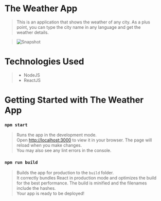 # The Weather App
> This is an application that shows the weather of any city. 
As a plus point, you can type the city name in any language and get the weather details. 

>![Snapshot](https://user-images.githubusercontent.com/87813463/185774653-8355beee-6f45-479a-b321-cbc1da8dd57b.png)

# Technologies Used
> - NodeJS
> - ReactJS

# Getting Started with The Weather App

### `npm start`

>Runs the app in the development mode.\
Open [http://localhost:3000](http://localhost:3000) to view it in your browser.
The page will reload when you make changes.\
You may also see any lint errors in the console.

### `npm run build`

>Builds the app for production to the `build` folder.\
It correctly bundles React in production mode and optimizes the build for the best performance.
The build is minified and the filenames include the hashes.\
Your app is ready to be deployed!
